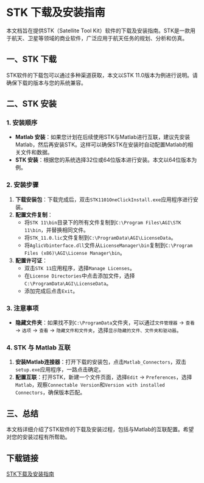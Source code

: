 # STK 下载及安装指南

本文档旨在提供STK（Satellite Tool Kit）软件的下载及安装指南。STK是一款用于航天、卫星等领域的商业软件，广泛应用于航天任务的规划、分析和仿真。

## 一、STK 下载

STK软件的下载包可以通过多种渠道获取，本文以STK 11.0版本为例进行说明。请确保下载的版本与您的系统兼容。

## 二、STK 安装

### 1. 安装顺序

- **Matlab 安装**：如果您计划在后续使用STK与Matlab进行互联，建议先安装Matlab，然后再安装STK。这样可以确保STK在安装时自动配置Matlab的相关文件和数据。
- **STK 安装**：根据您的系统选择32位或64位版本进行安装。本文以64位版本为例。

### 2. 安装步骤

1. **下载安装包**：下载完成后，双击`STK1101OneClickInstall.exe`应用程序进行安装。
2. **配置文件复制**：
   - 将`STK 11\bin`目录下的所有文件复制到`C:\Program Files\AGI\STK 11\bin`，并替换相同文件。
   - 将`STK_11.0.lic`文件复制到`C:\ProgramData\AGI\LicenseData`。
   - 将`AglicVbinterface.dll`文件从`LicenseManager\bin`复制到`C:\Program Files (x86)\AGI\License Manager\bin`。
3. **配置许可证**：
   - 双击`STK 11`应用程序，选择`Manage Licenses`。
   - 在`License Directories`中点击添加文件，选择`C:\ProgramData\AGI\LicenseData`。
   - 添加完成后点击`Exit`。

### 3. 注意事项

- **隐藏文件夹**：如果找不到`C:\ProgramData`文件夹，可以通过`文件管理器` -> `查看` -> `选项` -> `查看` -> `隐藏文件和文件夹`，选择`显示隐藏的文件、文件夹和驱动器`。

### 4. STK 与 Matlab 互联

1. **安装Matlab连接器**：打开下载的安装包，点击`Matlab_Connectors`，双击`setup.exe`应用程序，一路点击确定。
2. **配置互联**：打开STK，新建一个文件页面，选择`Edit` -> `Preferences`，选择`Matlab`，观察`Connectable Version`和`Version with installed Connectors`，确保版本匹配。

## 三、总结

本文档详细介绍了STK软件的下载及安装过程，包括与Matlab的互联配置。希望对您的安装过程有所帮助。

## 下载链接

[STK下载及安装指南](https://pan.quark.cn/s/0d37311ca7d9)